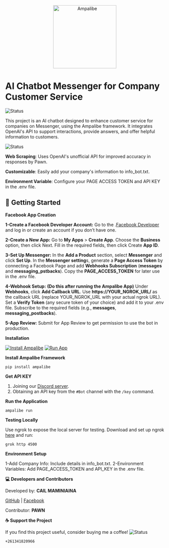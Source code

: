 <div align="center">
  <img src="https://github.com/cailmaminiaina/ChatBot-for-Companies/blob/main/assets/public/ampalibe.png" alt="Ampalibe" width="200"/>
</div>

# **AI Chatbot Messenger for Company Customer Service**

![Status](https://img.shields.io/badge/status-running-brightgreen)

This project is an AI chatbot designed to enhance customer service for companies on Messenger, using the Ampalibe framework. It integrates OpenAI's API to support interactions, provide answers, and offer helpful information to customers.


![Status](https://img.shields.io/badge/FEATURES-red)

**Web Scraping**: Uses OpenAI's unofficial API for improved accuracy in responses by Pawn.

**Customizable**: Easily add your company's information to info_bot.txt.

**Environment Variable**: Configure your PAGE ACCESS TOKEN and API KEY in the .env file.


## **🚀 Getting Started**

**Facebook App Creation**

**1-Create a Facebook Developer Account:**
    Go to the .[Facebook Developer](https://developers.facebook.com/) and log in or create an account if you don’t have one.
    
**2-Create a New App:**
        Go to **My Apps** > **Create App**.
        Choose the **Business** option, then click Next.
        Fill in the required fields, then click Create **App ID**.

**3-Set Up Messenger:**
        In the **Add a Product** section, select **Messenger** and click **Set Up**.
        In the **Messenger setting**s, generate a **Page Access Token** by connecting a Facebook Page and add **Webhooks Subscription** (**messages** and **messaging_pstbacks**).
        Copy the **PAGE_ACCESS_TOKEN** for later use in the .env file.

**4-Webhook Setup:**
**(Do this after running the Ampalibe App)**
        Under **Webhooks**, click **Add Callback URL**.
        Use **https://YOUR_NGROK_URL/** as the callback URL (replace YOUR_NGROK_URL with your actual ngrok URL).
        Set a **Verify Token** (any secure token of your choice) and add it to your .env file.
        Subscribe to the required fields (e.g., **messages**, **messaging_postbacks**).

**5-App Review:** Submit for App Review to get permission to use the bot in production.

**Installation**

[![Install Ampalibe](https://img.shields.io/badge/Install-Ampalibe-blue?style=for-the-badge)](https://pypi.org/project/ampalibe/)
[![Run App](https://img.shields.io/badge/Run-App-brightgreen?style=for-the-badge)](#)
   
**Install Ampalibe Framework**

    pip install ampalibe
    
**Get API KEY**

1. Joining our [Discord server](https://discord.pawan.krd).
2. Obtaining an API key from the `#Bot` channel with the `/key` command.

**Run the Application**

    ampalibe run

**Testing Locally**

Use ngrok to expose the local server for testing.
Download and set up ngrok [here](https://ngrok.com/) and run:

    grok http 4500

**Environment Setup**

1-Add Company Info: Include details in info_bot.txt.
2-Environment Variables: Add PAGE_ACCESS_TOKEN and API_KEY in the .env file.

**💻 Developers and Contributors**

Developed by: **CAIL MAMINIAINA**

[GitHub](https://github.com/maminiainalaic) | [Facebook](https://facebook.com/yvanecail.0)

Contributor: **PAWN**

**☕ Support the Project**

If you find this project useful, consider buying me a coffee!
![Status](https://img.shields.io/badge/M'Vola-darkgreen)

    +261341820966
